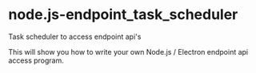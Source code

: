 # node.js-endpoint_task_scheduler
Task scheduler to access endpoint api's 

This will show you how to write your own Node.js / Electron endpoint api access program.
